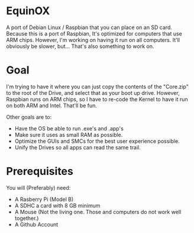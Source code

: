 # EquinOX
A port of Debian Linux / Raspbian that you can place on an SD card. Because this is a port of Raspbian, It's optimized for computers that use ARM chips. However, I'm working on having it run on all computers. It'll obviously be slower, but... That's also something to work on.

# Goal
I'm trying to have it where you can just copy the contents of the "Core.zip" to the root of the Drive, and select that as your boot up drive. However, Raspbian runs on ARM chips, so I have to re-code the Kernel to have it run on both ARM and Intel. That'll be fun.

Other goals are to:

- Have the OS be able to run .exe's and .app's
- Make sure it uses as small RAM as possible.
- Optimize the GUIs and SMCs for the best user experience possible.
- Unify the Drives so all apps can read the same trail.

# Prerequisites
You will (Preferably) need:

- A Rasberry Pi (Model B)
- A SDHC a card with 8 GB minimum
- A Mouse (Not the living one. Those and computers do not work well together.)
- A Github Account
